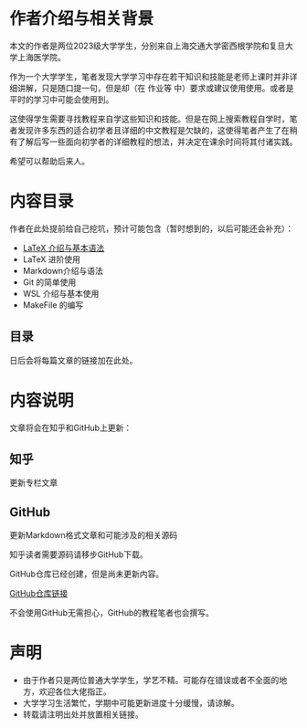 # 作者介绍与相关背景

本文的作者是两位2023级大学学生，分别来自上海交通大学密西根学院和复旦大学上海医学院。

作为一个大学学生，笔者发现大学学习中存在若干知识和技能是老师上课时并非详细讲解，只是随口提一句，但是却（在 作业等 中）要求或建议使用使用。或者是平时的学习中可能会使用到。

这使得学生需要寻找教程来自学这些知识和技能。但是在网上搜索教程自学时，笔者发现许多东西的适合初学者且详细的中文教程是欠缺的，这使得笔者产生了在稍有了解后写一些面向初学者的详细教程的想法，并决定在课余时间将其付诸实践。

希望可以帮助后来人。

# 内容目录

作者在此处提前给自己挖坑，预计可能包含（暂时想到的，以后可能还会补充）：

- [LaTeX 介绍与基本语法](https://zhuanlan.zhihu.com/p/665393031) 
- LaTeX 进阶使用
- Markdown介绍与语法
- Git 的简单使用
- WSL 介绍与基本使用
- MakeFile 的编写

## 目录

日后会将每篇文章的链接加在此处。

# 内容说明

文章将会在知乎和GitHub上更新：

## 知乎

更新专栏文章

## GitHub

更新Markdown格式文章和可能涉及的相关源码

知乎读者需要源码请移步GitHub下载。

GitHub仓库已经创建，但是尚未更新内容。

[GitHub仓库链接](https://github.com/sixpigs1/Tutorials-for-Freshman.git)

不会使用GitHub无需担心，GitHub的教程笔者也会撰写。

# 声明
- 由于作者只是两位普通大学学生，学艺不精。可能存在错误或者不全面的地方，欢迎各位大佬指正。
- 大学学习生活繁忙，学期中可能更新进度十分缓慢，请谅解。
- 转载请注明出处并放置相关链接。